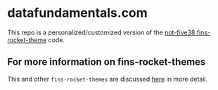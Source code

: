 # datafundamentals.com

This repo is a personalized/customized version of the [not-five38 fins-rocket-theme](https://github.com/petecarapetyan/fins-rocket-themes/blob/main/not-five38/src/docs/) code.

## For more information on fins-rocket-themes

This and other `fins-rocket-themes` are discussed [here](https://webappwriter.com/rocket-themes/) in more detail.
